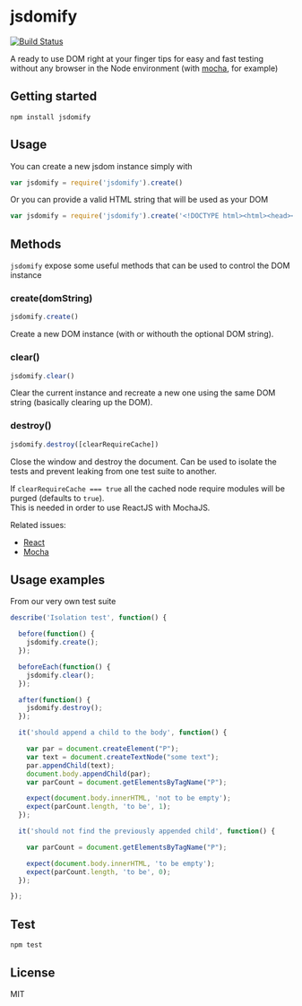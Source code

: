 # jsdomify
[![Build Status](https://travis-ci.org/podio/jsdomify.svg)](https://travis-ci.org/podio/jsdomify)

A ready to use DOM right at your finger tips for easy and fast testing without any browser in the Node environment
(with [mocha](http://mochajs.org/), for example)

## Getting started

```
npm install jsdomify
```

## Usage

You can create a new jsdom instance simply with 

```javascript
var jsdomify = require('jsdomify').create()
```

Or you can provide a valid HTML string that will be used as your DOM

```javascript
var jsdomify = require('jsdomify').create('<!DOCTYPE html><html><head></head><body>hello</body></html>')
```

## Methods

`jsdomify` expose some useful methods that can be used to control the DOM instance

### create(domString)

```javascript
jsdomify.create()
```

Create a new DOM instance (with or withouth the optional DOM string).

### clear()

```javascript
jsdomify.clear()
```

Clear the current instance and recreate a new one using the same DOM string (basically clearing up the DOM).

### destroy()

```javascript
jsdomify.destroy([clearRequireCache])
```

Close the window and destroy the document.
Can be used to isolate the tests and prevent leaking from one test suite to another.

If `clearRequireCache === true` all the cached node require modules will be purged (defaults to `true`).  
This is needed in order to use ReactJS with MochaJS.

Related issues: 
* [React](https://github.com/facebook/react/issues/4025 "React issue 4025")
* [Mocha](https://github.com/mochajs/mocha/issues/1722 "Mocha issue 1722")

## Usage examples

From our very own test suite

```javascript
describe('Isolation test', function() {

  before(function() {
    jsdomify.create();
  });

  beforeEach(function() {
    jsdomify.clear();
  });

  after(function() {
    jsdomify.destroy();
  });

  it('should append a child to the body', function() {

    var par = document.createElement("P");
    var text = document.createTextNode("some text");
    par.appendChild(text);
    document.body.appendChild(par);
    var parCount = document.getElementsByTagName("P");

    expect(document.body.innerHTML, 'not to be empty');
    expect(parCount.length, 'to be', 1);
  });

  it('should not find the previously appended child', function() {

    var parCount = document.getElementsByTagName("P");

    expect(document.body.innerHTML, 'to be empty');
    expect(parCount.length, 'to be', 0);
  });

});
```

## Test

```
npm test
```

## License
MIT